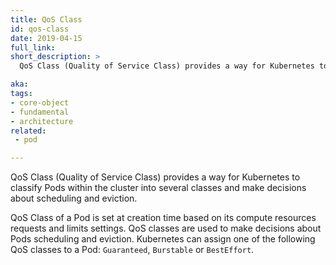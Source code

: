 ```yaml
---
title: QoS Class
id: qos-class
date: 2019-04-15
full_link:
short_description: >
  QoS Class (Quality of Service Class) provides a way for Kubernetes to classify pods within the cluster into several classes and make decisions about scheduling and eviction.

aka:
tags:
- core-object
- fundamental
- architecture
related:
 - pod

---
```

 QoS Class (Quality of Service Class) provides a way for Kubernetes to classify Pods within the cluster into several classes and make decisions about scheduling and eviction.

<!--more-->
QoS Class of a Pod is set at creation time  based on its compute resources requests and limits settings. QoS classes are used to make decisions about Pods scheduling and eviction.
Kubernetes can assign one of the following  QoS classes to a Pod: `Guaranteed`, `Burstable` or `BestEffort`.


